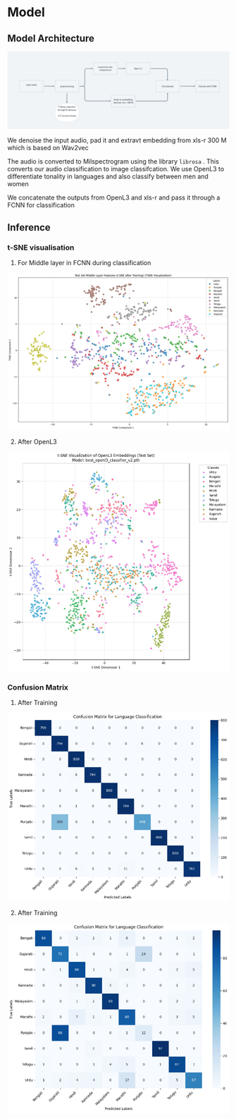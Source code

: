 # Model 

## Model Architecture

![My Image](Images/Model_architecture.jpeg)

We denoise the input audio, pad it and extravt embedding from xls-r 300 M which is based on Wav2vec

The audio is converted to Milspectrogram using the library ```librosa``` . This converts our audio classification to image classifcation. We use OpenL3 to differentiate tonality in languages and also classify between men and women

We concatenate the outputs from OpenL3 and xls-r and pass it through a FCNN for classification

## Inference

### t-SNE visualisation
1) For Middle layer in FCNN during classification

![My Image](Images/t-SNE_train.jpeg)

2) After OpenL3

![My Image](Images/t-SNE_OpenL3.jpeg)

### Confusion Matrix
1) After Training

![My Image](Images/Train_confusion_matrix.jpeg)

2) After Training

![My Image](Images/test_confusion_matrix.jpeg)

